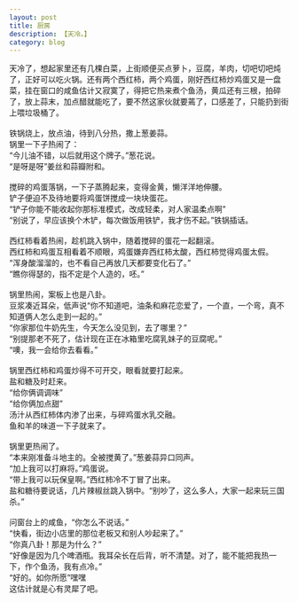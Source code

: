 ```yaml
---
layout: post
title: 厨房
description: 【天冷。】
category: blog
---
```


天冷了，想起家里还有几棵白菜，上街顺便买点萝卜，豆腐，羊肉，切吧切吧炖了，正好可以吃火锅。还有两个西红柿，两个鸡蛋，刚好西红柿炒鸡蛋又是一盘菜，挂在窗口的咸鱼估计又寂寞了，得把它热来煮个鱼汤，黄瓜还有三根，拍碎了，放上蒜末，加点醋就能吃了，要不然这家伙就要蔫了，口感差了，只能扔到街上喂垃圾桶了。<br />
<br />
铁锅烧上，放点油，待到八分热，撒上葱姜蒜。<br />
锅里一下子热闹了：<br />
“今儿油不错，以后就用这个牌子。”葱花说。<br />
“是呀是呀”姜丝和蒜瓣附和。<br />
<br />
搅碎的鸡蛋落锅，一下子蒸腾起来，变得金黄，懒洋洋地伸腰。<br />
铲子便迫不及待地要将鸡蛋饼搅成一块块蛋花。<br />
“铲子你能不能收起你那标准模式，改成轻柔，对人家温柔点啊”<br />
“别说了，早应该换个木铲，每次做饭用铁铲，我才伤不起。”铁锅插话。<br />
<br />
西红柿看着热闹，趁机跳入锅中，随着搅碎的蛋花一起翻滚。<br />
西红柿和鸡蛋互相看着不顺眼，鸡蛋嫌弃西红柿太酸，西红柿觉得鸡蛋太假。<br />
“浑身酸溜溜的，也不看自己再放几天都要变化石了。”<br />
“瞧你得瑟的，指不定是个人造的，呸。”<br />
<br />
锅里热闹，案板上也是八卦。<br />
豆浆凑近耳朵，低声说“你不知道吧，油条和麻花恋爱了，一个直，一个弯，真不知道俩人怎么走到一起的。”<br />
“你家那位牛奶先生，今天怎么没见到，去了哪里？”<br />
“别提那老不死了，估计现在正在冰箱里吃腐乳妹子的豆腐呢。”<br />
“噢，我一会给你去看看。”<br />
<br />
锅里西红柿和鸡蛋炒得不可开交，眼看就要打起来。<br />
盐和糖及时赶来。<br />
“给你俩调调味”<br />
“给你俩加点甜”<br />
汤汁从西红柿体内渗了出来，与碎鸡蛋水乳交融。<br />
鱼和羊的味道一下子就来了。<br />
<br />
锅里更热闹了。<br />
“本来刚准备斗地主的。全被搅黄了。”葱姜蒜异口同声。<br />
“加上我可以打麻将。”鸡蛋说。<br />
“带上我可以玩保皇啊。”西红柿冷不丁冒了出来。<br />
盐和糖待要说话，几片辣椒丝跳入锅中。“别吵了，这么多人，大家一起来玩三国杀。”<br />
<br />
问窗台上的咸鱼，“你怎么不说话。”<br />
“快看，街边小店里的那位老板又和别人吵起来了。”<br />
“你真八卦！那是为什么？”<br />
“好像是因为几个啤酒瓶。我耳朵长在后背，听不清楚。对了，能不能把我热一下，作个鱼汤，我有点冷。”<br />
“好的。如你所愿”嘿嘿<br />
这估计就是心有灵犀了吧。<br />